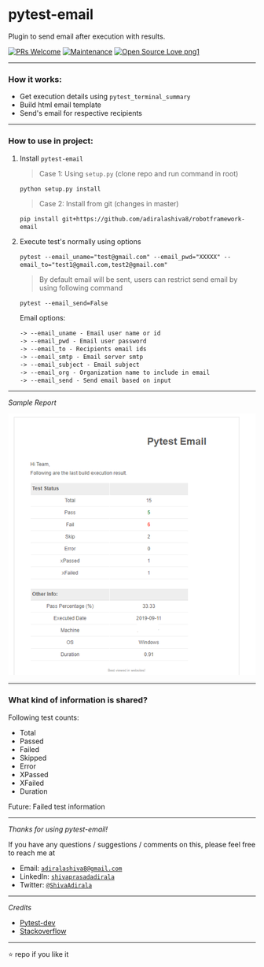 # pytest-email


Plugin to send email after execution with results.

[![PRs Welcome](https://img.shields.io/badge/PRs-welcome-brightgreen.svg?style=flat-square)]()
[![Maintenance](https://img.shields.io/badge/Maintained%3F-yes-green.svg)]()
[![Open Source Love png1](https://badges.frapsoft.com/os/v1/open-source.png?v=103)]()

---

### How it works:

 - Get execution details using  `pytest_terminal_summary`
 - Build html email template
 - Send's email for respective recipients

---

### How to use in project:

1. Install `pytest-email`
   
   > Case 1: Using `setup.py` (clone repo and run command in root)
   ```
   python setup.py install
   ```

   > Case 2: Install from git (changes in master)
   ```
   pip install git+https://github.com/adiralashiva8/robotframework-email
   ```

2. Execute test's normally using options

    ```
    pytest --email_uname="test@gmail.com" --email_pwd="XXXXX" --email_to="test1@gmail.com,test2@gmail.com"
    ```

    > By default email will be sent, users can restrict send email by using following command 
    ```
    pytest --email_send=False
    ```

    Email options:
    ```
    -> --email_uname - Email user name or id
    -> --email_pwd - Email user password
    -> --email_to - Recipients email ids
    -> --email_smtp - Email server smtp
    -> --email_subject - Email subject
    -> --email_org - Organization name to include in email
    -> --email_send - Send email based on input
    ```

---

*Sample Report*

<img src="pytest_email.jpg" alt="pytest_email.jpg">

---

### What kind of information is shared?

Following test counts:
- Total
- Passed
- Failed
- Skipped
- Error
- XPassed
- XFailed
- Duration

Future: Failed test information

---

*Thanks for using pytest-email!*

If you have any questions / suggestions / comments on this, please feel free to reach me at

 - Email: <a href="mailto:adiralashiva8@gmail.com?Subject=Robotframework%20Metrics" target="_blank">`adiralashiva8@gmail.com`</a> 
 - LinkedIn: <a href="https://www.linkedin.com/in/shivaprasadadirala/" target="_blank">`shivaprasadadirala`</a>
 - Twitter: <a href="https://twitter.com/ShivaAdirala" target="_blank">`@ShivaAdirala`</a>

---

*Credits*

 - [Pytest-dev](https://github.com/pytest-dev)
 - [Stackoverflow](https://stackoverflow.com/questions/tagged/pytest)

---

 :star: repo if you like it